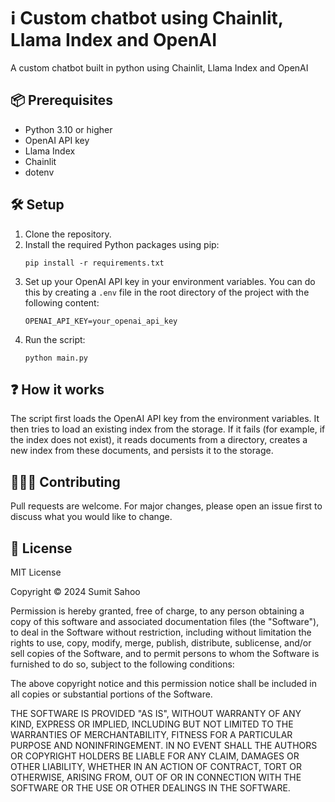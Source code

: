 # ℹ️ Custom chatbot using Chainlit, Llama Index and OpenAI

A custom chatbot built in python using Chainlit, Llama Index and OpenAI

## 📦 Prerequisites

- Python 3.10 or higher
- OpenAI API key
- Llama Index
- Chainlit
- dotenv

## 🛠️ Setup

1. Clone the repository.
2. Install the required Python packages using pip:
    ```
    pip install -r requirements.txt
    ```
3. Set up your OpenAI API key in your environment variables. You can do this by creating a `.env` file in the root directory of the project with the following content:
    ```
    OPENAI_API_KEY=your_openai_api_key
    ```
4. Run the script:
    ```
    python main.py
    ```

## ❓ How it works

The script first loads the OpenAI API key from the environment variables. It then tries to load an existing index from the storage. If it fails (for example, if the index does not exist), it reads documents from a directory, creates a new index from these documents, and persists it to the storage.

## 👨🏻‍💻 Contributing

Pull requests are welcome. For major changes, please open an issue first to discuss what you would like to change.

## 📜 License

MIT License

Copyright © 2024 Sumit Sahoo

Permission is hereby granted, free of charge, to any person obtaining a copy
of this software and associated documentation files (the "Software"), to deal
in the Software without restriction, including without limitation the rights
to use, copy, modify, merge, publish, distribute, sublicense, and/or sell
copies of the Software, and to permit persons to whom the Software is
furnished to do so, subject to the following conditions:

The above copyright notice and this permission notice shall be included in all
copies or substantial portions of the Software.

THE SOFTWARE IS PROVIDED "AS IS", WITHOUT WARRANTY OF ANY KIND, EXPRESS OR
IMPLIED, INCLUDING BUT NOT LIMITED TO THE WARRANTIES OF MERCHANTABILITY,
FITNESS FOR A PARTICULAR PURPOSE AND NONINFRINGEMENT. IN NO EVENT SHALL THE
AUTHORS OR COPYRIGHT HOLDERS BE LIABLE FOR ANY CLAIM, DAMAGES OR OTHER
LIABILITY, WHETHER IN AN ACTION OF CONTRACT, TORT OR OTHERWISE, ARISING FROM,
OUT OF OR IN CONNECTION WITH THE SOFTWARE OR THE USE OR OTHER DEALINGS IN THE
SOFTWARE.
